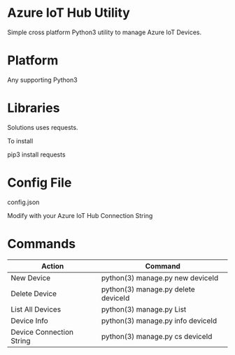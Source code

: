 # Azure IoT Hub Utility

Simple cross platform Python3 utility to manage Azure IoT Devices.

# Platform

Any supporting Python3

# Libraries

Solutions uses requests.

To install

pip3 install requests

# Config File

config.json

Modify with your Azure IoT Hub Connection String

# Commands



Action| Command
------|------
New Device| python(3) manage.py new deviceId
Delete Device| python(3) manage.py delete deviceId
List All Devices| python(3) manage.py List
Device Info| python(3) manage.py info deviceId
Device Connection String| python(3) manage.py cs deviceId

